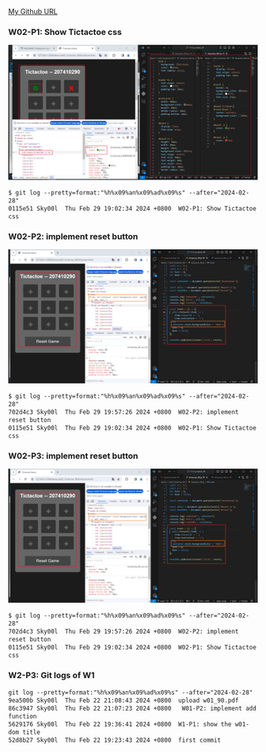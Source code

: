[My Github URL](https://github.com/Sky00l/1112-js-demo_90.git)

### W02-P1: Show Tictactoe css

![](w02-p1.png)

```
$ git log --pretty=format:"%h%x09%an%x09%ad%x09%s" --after="2024-02-28"
0115e51 Sky00l  Thu Feb 29 19:02:34 2024 +0800  W02-P1: Show Tictactoe css

```

### W02-P2: implement reset button

![](w02-p2.png)

```
$ git log --pretty=format:"%h%x09%an%x09%ad%x09%s" --after="2024-02-28"
702d4c3 Sky00l  Thu Feb 29 19:57:26 2024 +0800  W02-P2: implement reset button
0115e51 Sky00l  Thu Feb 29 19:02:34 2024 +0800  W02-P1: Show Tictactoe css

```

### W02-P3: implement reset button

![](w02-p2.png)

```
$ git log --pretty=format:"%h%x09%an%x09%ad%x09%s" --after="2024-02-28"
702d4c3 Sky00l  Thu Feb 29 19:57:26 2024 +0800  W02-P2: implement reset button
0115e51 Sky00l  Thu Feb 29 19:02:34 2024 +0800  W02-P1: Show Tictactoe css

```

### W2-P3: Git logs of W1

```
git log --pretty=format:"%h%x09%an%x09%ad%x09%s" --after="2024-02-28"
9ea500b Sky00l  Thu Feb 22 21:08:43 2024 +0800  upload w01_90.pdf
86c3947 Sky00l  Thu Feb 22 21:07:23 2024 +0800   W01-P2: implement add function
5629176 Sky00l  Thu Feb 22 19:36:41 2024 +0800  W1-P1: show the w01-dom title
52d8b27 Sky00l  Thu Feb 22 19:23:43 2024 +0800  first commit

```
